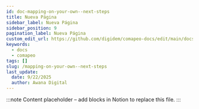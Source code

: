 ```yaml
---
id: doc-mapping-on-your-own--next-steps
title: Nueva Página
sidebar_label: Nueva Página
sidebar_position: 9
pagination_label: Nueva Página
custom_edit_url: https://github.com/digidem/comapeo-docs/edit/main/docs/installing--uninstalling-comapeo/mapping-on-your-own--next-steps.md
keywords:
  - docs
  - comapeo
tags: []
slug: /mapping-on-your-own--next-steps
last_update:
  date: 9/22/2025
  author: Awana Digital
---
```


<!-- Placeholder content generated automatically because the Notion page is missing a Website Block. -->

:::note
Content placeholder – add blocks in Notion to replace this file.
:::

